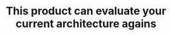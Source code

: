 ---
layout: answer
title: "This product can evaluate your current architecture agains"
blurb: "<p>According to Amazon, <q>A Config Rule represents desired configurations for a resource and is evaluated against configuration changes on the relevant re"
quid: 238
---